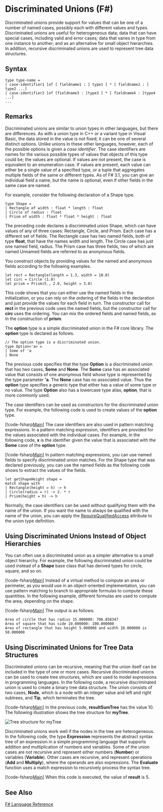 # Discriminated Unions (F#)

Discriminated unions provide support for values that can be one of a number of named cases, possibly each with different values and types. Discriminated unions are useful for heterogeneous data; data that can have special cases, including valid and error cases; data that varies in type from one instance to another; and as an alternative for small object hierarchies. In addition, recursive discriminated unions are used to represent tree data structures.


## Syntax

```
type type-name =
| case-identifier1 [of [ fieldname1 : ] type1 [ * [ fieldname2 : ] type2 ...]
| case-identifier2 [of [fieldname3 : ]type3 [ * [ fieldname4 : ]type4 ...]
...
```

## Remarks
Discriminated unions are similar to union types in other languages, but there are differences. As with a union type in C++ or a variant type in Visual Basic, the data stored in the value is not fixed; it can be one of several distinct options. Unlike unions in these other languages, however, each of the possible options is given a *case identifier*. The case identifiers are names for the various possible types of values that objects of this type could be; the values are optional. If values are not present, the case is equivalent to an enumeration case. If values are present, each value can either be a single value of a specified type, or a tuple that aggregates multiple fields of the same or different types. As of F# 3.1, you can give an individual field a name, but the name is optional, even if other fields in the same case are named.

For example, consider the following declaration of a Shape type.


```f#
type Shape =
| Rectangle of width : float * length : float
| Circle of radius : float
| Prism of width : float * float * height : float
```
The preceding code declares a discriminated union Shape, which can have values of any of three cases: Rectangle, Circle, and Prism. Each case has a different set of fields. The Rectangle case has two named fields, both of type **float**, that have the names width and length. The Circle case has just one named field, radius. The Prism case has three fields, two of which are named Unnamed fields are referred to as anonymous fields.

You construct objects by providing values for the named and anonymous fields according to the following examples.


```f#
let rect = Rectangle(length = 1.3, width = 10.0)
let circ = Circle (1.0)
let prism = Prism(5., 2.0, height = 3.0)
```
This code shows that you can either use the named fields in the initialization, or you can rely on the ordering of the fields in the declaration and just provide the values for each field in turn. The constructor call for **rect** in the previous code uses the named fields, but the constructor call for **circ** uses the ordering. You can mix the ordered fields and named fields, as in the construction of **prism**.

The **option** type is a simple discriminated union in the F# core library. The **option** type is declared as follows.


```f#
// The option type is a discriminated union.
type Option<'a> =
| Some of 'a
| None
```
The previous code specifies that the type **Option** is a discriminated union that has two cases, **Some** and **None**. The **Some** case has an associated value that consists of one anonymous field whose type is represented by the type parameter **'a**. The **None** case has no associated value. Thus the **option** type specifies a generic type that either has a value of some type or no value. The type **Option** also has a lowercase type alias, **option**, that is more commonly used.

The case identifiers can be used as constructors for the discriminated union type. For example, the following code is used to create values of the **option** type.

[!code-fsharp[Main](snippets/fslangref1/snippet2001.fs)]
    The case identifiers are also used in pattern matching expressions. In a pattern matching expression, identifiers are provided for the values associated with the individual cases. For example, in the following code, **x** is the identifier given the value that is associated with the **Some** case of the **option** type.

[!code-fsharp[Main](snippets/fslangref1/snippet2002.fs)]
    In pattern matching expressions, you can use named fields to specify discriminated union matches. For the Shape type that was declared previously, you can use the named fields as the following code shows to extract the values of the fields.


```f#
let getShapeHeight shape =
match shape with
| Rectangle(height = h) -> h
| Circle(radius = r) -> 2. * r
| Prism(height = h) -> h
```
Normally, the case identifiers can be used without qualifying them with the name of the union. If you want the name to always be qualified with the name of the union, you can apply the [RequireQualifiedAccess](http://msdn.microsoft.com/en-us/library/8b9b6ade-0471-4413-ac5d-638cd0de5f15) attribute to the union type definition.


## Using Discriminated Unions Instead of Object Hierarchies
You can often use a discriminated union as a simpler alternative to a small object hierarchy. For example, the following discriminated union could be used instead of a **Shape** base class that has derived types for circle, square, and so on.

[!code-fsharp[Main](snippets/fslangref1/snippet2003.fs)]
    Instead of a virtual method to compute an area or perimeter, as you would use in an object-oriented implementation, you can use pattern matching to branch to appropriate formulas to compute these quantities. In the following example, different formulas are used to compute the area, depending on the shape.

[!code-fsharp[Main](snippets/fslangref1/snippet2004.fs)]
    The output is as follows:


```
Area of circle that has radius 15.000000: 706.858347
Area of square that has side 10.000000: 100.000000
Area of rectangle that has height 5.000000 and width 10.000000 is 50.000000
```

## Using Discriminated Unions for Tree Data Structures
Discriminated unions can be recursive, meaning that the union itself can be included in the type of one or more cases. Recursive discriminated unions can be used to create tree structures, which are used to model expressions in programming languages. In the following code, a recursive discriminated union is used to create a binary tree data structure. The union consists of two cases, **Node**, which is a node with an integer value and left and right subtrees, and **Tip**, which terminates the tree.

[!code-fsharp[Main](snippets/fslangref1/snippet2005.fs)]
    In the previous code, **resultSumTree** has the value 10. The following illustration shows the tree structure for **myTree**.

![Tree structure for myTree](../Image/TreeStructureDiagram.png)

Discriminated unions work well if the nodes in the tree are heterogeneous. In the following code, the type **Expression** represents the abstract syntax tree of an expression in a simple programming language that supports addition and multiplication of numbers and variables. Some of the union cases are not recursive and represent either numbers (**Number**) or variables (**Variable**). Other cases are recursive, and represent operations (**Add** and **Multiply**), where the operands are also expressions. The **Evaluate** function uses a match expression to recursively process the syntax tree.

[!code-fsharp[Main](snippets/fslangref1/snippet2006.fs)]
    When this code is executed, the value of **result** is 5.


## See Also
[F&#35; Language Reference](FSharp+Language+Reference.md)

